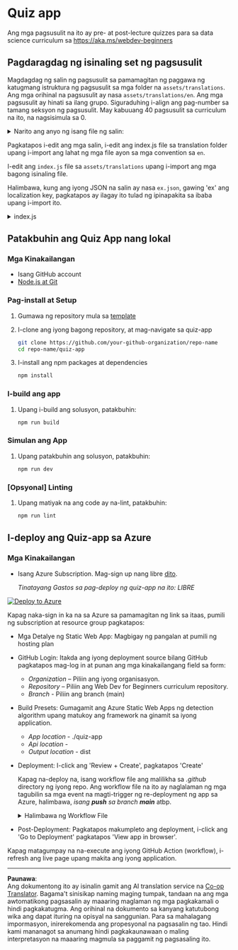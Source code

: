 <!--
CO_OP_TRANSLATOR_METADATA:
{
  "original_hash": "5301875c55bb305e6046bed3a4fd06d2",
  "translation_date": "2025-08-27T23:04:22+00:00",
  "source_file": "quiz-app/README.md",
  "language_code": "tl"
}
-->
# Quiz app

Ang mga pagsusulit na ito ay pre- at post-lecture quizzes para sa data science curriculum sa https://aka.ms/webdev-beginners

## Pagdaragdag ng isinaling set ng pagsusulit

Magdagdag ng salin ng pagsusulit sa pamamagitan ng paggawa ng katugmang istruktura ng pagsusulit sa mga folder na `assets/translations`. Ang mga orihinal na pagsusulit ay nasa `assets/translations/en`. Ang mga pagsusulit ay hinati sa ilang grupo. Siguraduhing i-align ang pag-number sa tamang seksyon ng pagsusulit. May kabuuang 40 pagsusulit sa curriculum na ito, na nagsisimula sa 0.

  
<details>
<summary>Narito ang anyo ng isang file ng salin:</summary>

```
[
    {
        "title": "A title",
        "complete": "A complete button title",
        "error": "An error message upon selecting the wrong answer",
        "quizzes": [
            {
                "id": 1,
                "title": "Title",
                "quiz": [
                    {
                        "questionText": "The question asked",
                        "answerOptions": [
                            {
                                "answerText": "Option 1 title",
                                "isCorrect": true
                            },
                            {
                                "answerText": "Option 2 title",
                                "isCorrect": false
                            }
                        ]
                    }
                ]
            }
        ]
    }
]
```
</details>

Pagkatapos i-edit ang mga salin, i-edit ang index.js file sa translation folder upang i-import ang lahat ng mga file ayon sa mga convention sa `en`.

I-edit ang `index.js` file sa `assets/translations` upang i-import ang mga bagong isinaling file. 

Halimbawa, kung ang iyong JSON na salin ay nasa `ex.json`, gawing 'ex' ang localization key, pagkatapos ay ilagay ito tulad ng ipinapakita sa ibaba upang i-import ito.

<details>
<summary>index.js</summary>

```
import ex from "./ex.json";

// if 'ex' is localization key then enter it like so in `messages` to expose it 

const messages = {
  ex: ex[0],
};

export default messages;
```

</details>

## Patakbuhin ang Quiz App nang lokal

### Mga Kinakailangan

- Isang GitHub account
- [Node.js at Git](https://nodejs.org/)

### Pag-install at Setup

1. Gumawa ng repository mula sa [template](https://github.com/new?template_name=Web-Dev-For-Beginners&template_owner=microsoft) 

1. I-clone ang iyong bagong repository, at mag-navigate sa quiz-app

   ```bash
   git clone https://github.com/your-github-organization/repo-name
   cd repo-name/quiz-app
   ```

1. I-install ang npm packages at dependencies

   ```bash
   npm install
   ```

### I-build ang app

1. Upang i-build ang solusyon, patakbuhin:

   ```bash
   npm run build
   ```

### Simulan ang App

1. Upang patakbuhin ang solusyon, patakbuhin:

    ```bash
    npm run dev
    ```

### [Opsyonal] Linting

1. Upang matiyak na ang code ay na-lint, patakbuhin:

    ```bash
    npm run lint
    ```

## I-deploy ang Quiz-app sa Azure 

### Mga Kinakailangan
- Isang Azure Subscription. Mag-sign up nang libre [dito](https://aka.ms/azure-free).

    _Tinatayang Gastos sa pag-deploy ng quiz-app na ito: LIBRE_

[![Deploy to Azure](https://aka.ms/deploytoazurebutton)](https://portal.azure.com/#create/Microsoft.StaticApp)

Kapag naka-sign in ka na sa Azure sa pamamagitan ng link sa itaas, pumili ng subscription at resource group pagkatapos:

- Mga Detalye ng Static Web App: Magbigay ng pangalan at pumili ng hosting plan
- GitHub Login: Itakda ang iyong deployment source bilang GitHub pagkatapos mag-log in at punan ang mga kinakailangang field sa form:
    - *Organization* – Piliin ang iyong organisasyon.
    - *Repository* – Piliin ang Web Dev for Beginners curriculum repository. 
    - *Branch* - Piliin ang branch (main) 
- Build Presets: Gumagamit ang Azure Static Web Apps ng detection algorithm upang matukoy ang framework na ginamit sa iyong application. 
    - *App location* - ./quiz-app
    - *Api location* -
    - *Output location* - dist
- Deployment: I-click ang 'Review + Create', pagkatapos 'Create'

    Kapag na-deploy na, isang workflow file ang malilikha sa *.github* directory ng iyong repo. Ang workflow file na ito ay naglalaman ng mga tagubilin sa mga event na magti-trigger ng re-deployment ng app sa Azure, halimbawa, _isang **push** sa branch **main**_ atbp.

    <details>
    <summary>Halimbawa ng Workflow File</summary>
    Narito ang isang halimbawa kung ano ang maaaring hitsura ng GitHub Actions workflow file:
    name: Azure Static Web Apps CI/CD

    ```
    on:
    push:
        branches:
        - main
    pull_request:
        types: [opened, synchronize, reopened, closed]
        branches:
        - main

    jobs:
    build_and_deploy_job:
        runs-on: ubuntu-latest
        name: Build and Deploy Job
        steps:
        - uses: actions/checkout@v2
        - name: Build And Deploy
            id: builddeploy
            uses: Azure/static-web-apps-deploy@v1
            with:
            azure_static_web_apps_api_token: ${{ secrets.AZURE_STATIC_WEB_APPS_API_TOKEN }}
            repo_token: ${{ secrets.GITHUB_TOKEN }}
            action: "upload"
            app_location: "quiz-app" # App source code path
            api_location: ""API source code path optional
            output_location: "dist" #Built app content directory - optional
    ```

    </details>

- Post-Deployment: Pagkatapos makumpleto ang deployment, i-click ang 'Go to Deployment' pagkatapos 'View app in browser'.

Kapag matagumpay na na-execute ang iyong GitHub Action (workflow), i-refresh ang live page upang makita ang iyong application.

---

**Paunawa**:  
Ang dokumentong ito ay isinalin gamit ang AI translation service na [Co-op Translator](https://github.com/Azure/co-op-translator). Bagama't sinisikap naming maging tumpak, tandaan na ang mga awtomatikong pagsasalin ay maaaring maglaman ng mga pagkakamali o hindi pagkakatugma. Ang orihinal na dokumento sa kanyang katutubong wika ang dapat ituring na opisyal na sanggunian. Para sa mahalagang impormasyon, inirerekomenda ang propesyonal na pagsasalin ng tao. Hindi kami mananagot sa anumang hindi pagkakaunawaan o maling interpretasyon na maaaring magmula sa paggamit ng pagsasaling ito.